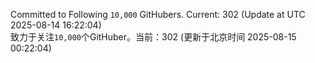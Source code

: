 Committed to Following `10,000` GitHubers. Current: <!-- FOLLOWING_COUNT -->302<!-- FOLLOWING_COUNT --> (Update at UTC <!-- LAST_UPDATED -->2025-08-14 16:22:04<!-- LAST_UPDATED -->)<br>
致力于关注`10,000`个GitHuber。当前：<!-- FOLLOWING_COUNT -->302<!-- FOLLOWING_COUNT --> (更新于北京时间 <!-- LAST_UPDATED_CST -->2025-08-15 00:22:04<!-- LAST_UPDATED_CST -->)
